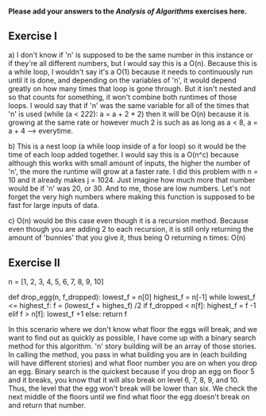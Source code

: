 #### Please add your answers to the ***Analysis of  Algorithms*** exercises here.

## Exercise I

a) I don't know if 'n' is supposed to be the same number in this instance or if they're all different numbers, but I would say this is a O(n). Because this is a while loop, I wouldn't say it's a O(1) because it needs to continuously run until it is done, and depending on the variables of 'n', it would depend greatly on how many times that loop is gone through. But it isn't nested and so that counts for something, it won't combine both runtimes of those loops. I would say that if 'n' was the same variable for all of the times that 'n' is used (while (a < 2*2*2): a = a + 2 * 2) then it will be O(n) because it is growing at the same rate or however much 2 is such as as long as a < 8, a = a + 4 --> everytime. 


b) This is a nest loop (a while loop inside of a for loop) so it would be the time of each loop added together. I would say this is a O(n^c) because although this works with small amount of inputs, the higher the number of 'n', the more the runtime will grow at a faster rate. I did this problem with n = 10 and it already makes j = 1024. Just imagine how much more that number would be if 'n' was 20, or 30. And to me, those are low numbers. Let's not forget the very high numbers where making this function is supposed to be fast for large inputs of data.


c) O(n) would be this case even though it is a recursion method. Because even though you are adding 2 to each recursion, it is still only returning the amount of 'bunnies' that you give it, thus being O returning n times: O(n)

## Exercise II
n = [1, 2, 3, 4, 5, 6, 7, 8, 9, 10]

def drop_egg(n, f_dropped):
    lowest_f = n[0]
    highest_f = n[-1]
    while lowest_f <= highest_f:
        f = (lowest_f + highes_f) /2
        if f_dropped < n[f]:
            highest_f = f -1
        elif f > n[f]:
            lowest_f +1
        else:
            return f
        

In this scenario where we don't know what floor the eggs will break, and we want to find out as quickly as possible, I have come up with a binary search method for this algorithm. 'n' story building will be an array of those stories. In calling the method, you pass in what building you are in (each building will have different stories) and what floor number you are on when you drop an egg. Binary search is the quickest because if you drop an egg on floor 5 and it breaks, you know that it will also break on level 6, 7, 8, 9, and 10. Thus, the level that the egg won't break will be lower than six. We check the next middle of the floors until we find what floor the egg doesn't break on and return that number. 
